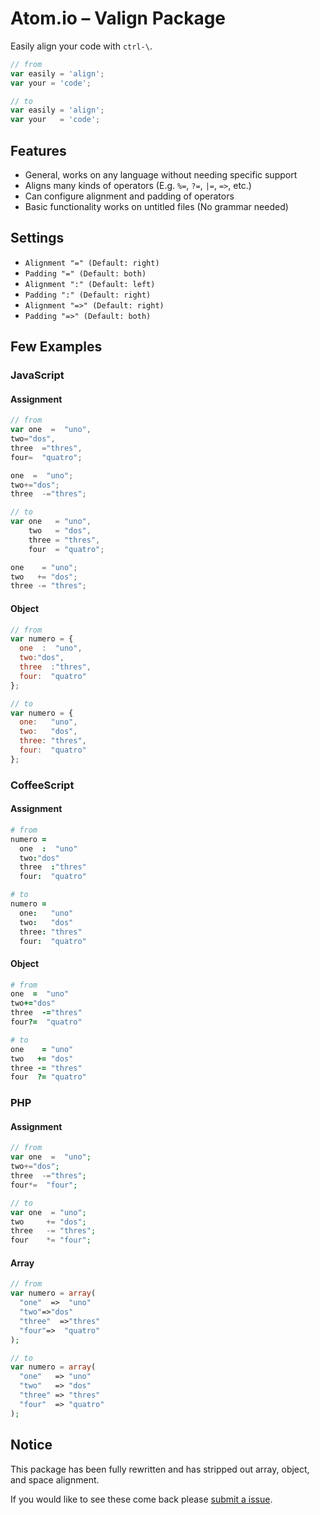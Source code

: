 # Atom.io – Valign Package

Easily align your code with `ctrl-\`.

```js
// from
var easily = 'align';
var your = 'code';

// to
var easily = 'align';
var your   = 'code';

```

## Features

- General, works on any language without needing specific support
- Aligns many kinds of operators (E.g. `%=`, `?=`, `|=`, `=>`, etc.)
- Can configure alignment and padding of operators
- Basic functionality works on untitled files (No grammar needed)

## Settings

- `Alignment "=" (Default: right)`
- `Padding "=" (Default: both)`
- `Alignment ":" (Default: left)`
- `Padding ":" (Default: right)`
- `Alignment "=>" (Default: right)`
- `Padding "=>" (Default: both)`

## Few Examples

### JavaScript

#### Assignment
```js
// from
var one  =  "uno",
two="dos",
three  ="thres",
four=  "quatro";

one  =  "uno";
two+="dos";
three  -="thres";
```

```js
// to
var one   = "uno",
    two   = "dos",
    three = "thres",
    four  = "quatro";

one    = "uno";
two   += "dos";
three -= "thres";
```

#### Object
```js
// from
var numero = {
  one  :  "uno",
  two:"dos",
  three  :"thres",
  four:  "quatro"
};
```

```js
// to
var numero = {
  one:   "uno",
  two:   "dos",
  three: "thres",
  four:  "quatro"
};
```

### CoffeeScript

#### Assignment

```coffee
# from
numero =
  one  :  "uno"
  two:"dos"
  three  :"thres"
  four:  "quatro"
```

```coffee
# to
numero =
  one:   "uno"
  two:   "dos"
  three: "thres"
  four:  "quatro"
```

#### Object

```coffee
# from
one  =  "uno"
two+="dos"
three  -="thres"
four?=  "quatro"
```

```coffee
# to
one    = "uno"
two   += "dos"
three -= "thres"
four  ?= "quatro"
```

### PHP

#### Assignment

```php
// from
var one  =  "uno";
two+="dos";
three  -="thres";
four*=  "four";
```

```php
// to
var one  = "uno";
two     += "dos";
three   -= "thres";
four    *= "four";
```

#### Array

```php
// from
var numero = array(
  "one"  =>  "uno"
  "two"=>"dos"
  "three"  =>"thres"
  "four"=>  "quatro"
);
```

```php
// to
var numero = array(
  "one"   => "uno"
  "two"   => "dos"
  "three" => "thres"
  "four"  => "quatro"
);
```

## Notice

This package has been fully rewritten and has stripped out array, object, and space alignment.

If you would like to see these come back please [submit a issue](https://github.com/chemoish/atom-valign/issues).
